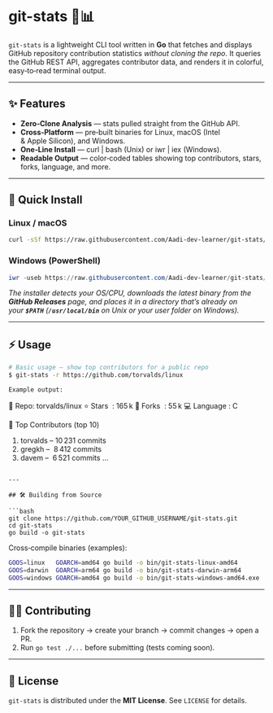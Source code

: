 # git-stats 🧮📊

`git-stats` is a lightweight CLI tool written in **Go** that fetches and displays GitHub repository contribution statistics *without cloning the repo*. It queries the GitHub REST API, aggregates contributor data, and renders it in colorful, easy‑to‑read terminal output.

---

## ✨ Features

- **Zero‑Clone Analysis** — stats pulled straight from the GitHub API.
- **Cross‑Platform** — pre‑built binaries for Linux, macOS (Intel & Apple Silicon), and Windows.
- **One‑Line Install** — curl | bash (Unix) or iwr | iex (Windows).
- **Readable Output** — color‑coded tables showing top contributors, stars, forks, language, and more.

---

## 🚀 Quick Install


### Linux / macOS

```bash
curl -sSf https://raw.githubusercontent.com/Aadi-dev-learner/git-stats/main/scripts/install.sh | bash
```

### Windows (PowerShell)

```powershell
iwr -useb https://raw.githubusercontent.com/Aadi-dev-learner/git-stats/main/scripts/install.ps1 | iex
```

*The installer detects your OS/CPU, downloads the latest binary from the ****GitHub Releases**** page, and places it in a directory that’s already on your **`$PATH`** (**`/usr/local/bin`** on Unix or your user folder on Windows).*

---

## ⚡️ Usage

```bash
# Basic usage — show top contributors for a public repo
$ git-stats -r https://github.com/torvalds/linux

Example output:

```
📘 Repo: torvalds/linux
   ⭐ Stars  : 165 k    🍴 Forks  : 55 k    💻 Language : C

👥 Top Contributors (top 10)
 1. torvalds            – 10 231 commits
 2. gregkh              –  8 412 commits
 3. davem               –  6 521 commits
  …
```

---

## 🛠 Building from Source

```bash
git clone https://github.com/YOUR_GITHUB_USERNAME/git-stats.git
cd git-stats
go build -o git-stats
```

Cross‑compile binaries (examples):

```bash
GOOS=linux   GOARCH=amd64 go build -o bin/git-stats-linux-amd64
GOOS=darwin  GOARCH=arm64 go build -o bin/git-stats-darwin-arm64
GOOS=windows GOARCH=amd64 go build -o bin/git-stats-windows-amd64.exe
```

---

## 🧑‍💻 Contributing

1. Fork the repository → create your branch → commit changes → open a PR.
2. Run `go test ./...` before submitting (tests coming soon).

---

## 📜 License

`git-stats` is distributed under the **MIT License**. See `LICENSE` for details.

